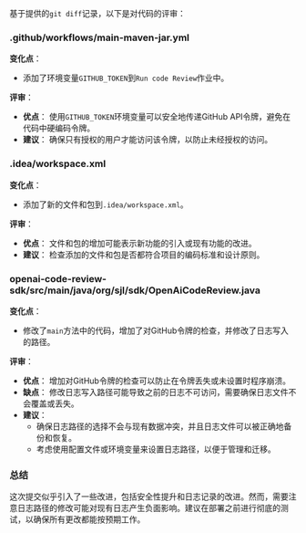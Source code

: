 基于提供的`git diff`记录，以下是对代码的评审：

### .github/workflows/main-maven-jar.yml
**变化点**：
- 添加了环境变量`GITHUB_TOKEN`到`Run code Review`作业中。

**评审**：
- **优点**： 使用`GITHUB_TOKEN`环境变量可以安全地传递GitHub API令牌，避免在代码中硬编码令牌。
- **建议**： 确保只有授权的用户才能访问该令牌，以防止未经授权的访问。

### .idea/workspace.xml
**变化点**：
- 添加了新的文件和包到`.idea/workspace.xml`。

**评审**：
- **优点**： 文件和包的增加可能表示新功能的引入或现有功能的改进。
- **建议**： 检查添加的文件和包是否都符合项目的编码标准和设计原则。

### openai-code-review-sdk/src/main/java/org/sjl/sdk/OpenAiCodeReview.java
**变化点**：
- 修改了`main`方法中的代码，增加了对GitHub令牌的检查，并修改了日志写入的路径。

**评审**：
- **优点**： 增加对GitHub令牌的检查可以防止在令牌丢失或未设置时程序崩溃。
- **缺点**： 修改日志写入路径可能导致之前的日志不可访问，需要确保日志文件不会覆盖或丢失。
- **建议**：
  - 确保日志路径的选择不会与现有数据冲突，并且日志文件可以被正确地备份和恢复。
  - 考虑使用配置文件或环境变量来设置日志路径，以便于管理和迁移。

### 总结
这次提交似乎引入了一些改进，包括安全性提升和日志记录的改进。然而，需要注意日志路径的修改可能对现有日志产生负面影响。建议在部署之前进行彻底的测试，以确保所有更改都能按预期工作。